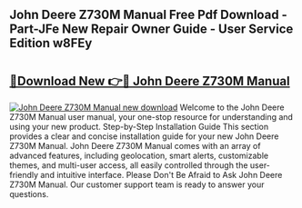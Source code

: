 ## John Deere Z730M Manual Free Pdf Download - Part-JFe New Repair Owner Guide - User Service Edition w8FEy

# <h2><a href="http://bc90231.oget.top/?id=John+Deere+Z730M+Manual">🔗Download New 👉🔴 John Deere Z730M Manual</a></h2>

[![John Deere Z730M Manual new download](https://i.imgur.com/5g1atiW.png)](http://bc90231.oget.top/?id=John+Deere+Z730M+Manual)
Welcome to the John Deere Z730M Manual user manual, your one-stop resource for understanding and using your new product. Step-by-Step Installation Guide This section provides a clear and concise installation guide for your new John Deere Z730M Manual. John Deere Z730M Manual comes with an array of advanced features, including geolocation, smart alerts, customizable themes, and multi-user access, all easily controlled through the user-friendly and intuitive interface. Please Don't Be Afraid to Ask John Deere Z730M Manual. Our customer support team is ready to answer your questions.
